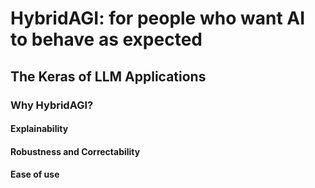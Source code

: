 # HybridAGI: for people who want AI to behave as expected
## The Keras of LLM Applications

### Why HybridAGI?

#### Explainability

#### Robustness and Correctability

#### Ease of use
